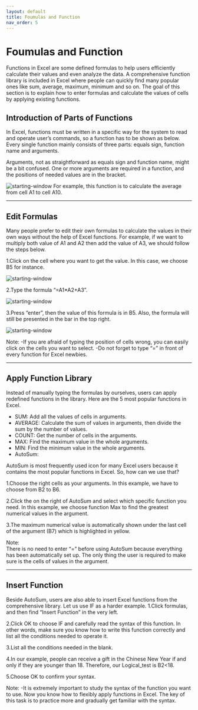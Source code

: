 ```yaml
---
layout: default
title: Foumulas and Function
nav_order: 5
---
```


# Foumulas and Function

Functions in Excel are some defined formulas to help users efficiently calculate their values and even analyze the data. A comprehensive function library is included in Excel where people can quickly find many popular ones like sum, average, maximum, minimum and so on. The goal of this section is to explain how to enter formulas and calculate the values of cells by applying existing functions.  


## Introduction of Parts of Functions

In Excel, functions must be written in a specific way for the system to read and operate user’s commands, so a function has to be shown as below. Every single function mainly consists of three parts: equals sign, function name and arguments.

Arguments, not as straightforward as equals sign and function name, might be a bit confused. One or more arguments are required in a function, and the positions of needed values are in the bracket.

![starting-window](https://github.com/Ryanwo1/Rykyha/blob/gh-pages/assets/images/functions-image1.png?raw=true "starting window")
 For example, this function is to calculate the average from cell A1 to cell A10.

---

## Edit Formulas

Many people prefer to edit their own formulas to calculate the values in their own ways without the help of Excel functions. For example, if we want to multiply both value of A1 and A2 then add the value of A3, we should follow the steps below.

1.Click on the cell where you want to get the value. In this case, we choose B5 for instance. 

![starting-window](https://github.com/Ryanwo1/Rykyha/blob/gh-pages/assets/images/functions-image2.png?raw=true "starting window")

2.Type the formula “=A1*A2+A3”. 

![starting-window](https://github.com/Ryanwo1/Rykyha/blob/gh-pages/assets/images/functions-image3.png?raw=true "starting window")

3.Press “enter”, then the value of this formula is in B5. Also, the formula will still be presented in the bar in the top right. 

![starting-window](https://github.com/Ryanwo1/Rykyha/blob/gh-pages/assets/images/functions-image4.png?raw=true "starting window")

Note: 
  -If you are afraid of typing the position of cells wrong, you can easily click on the cells you want to select. 
  -Do not forget to type “=” in front of every function for Excel newbies.    

---

## Apply Function Library

Instead of manually typing the formulas by ourselves, users can apply redefined functions in the library. Here are the 5 most popular functions in Excel. 

  - SUM: Add all the values of cells in arguments. 
  - AVERAGE: Calculate the sum of values in arguments, then divide the sum by the number of values. 
  - COUNT: Get the number of cells in the arguments. 
  - MAX: Find the maximum value in the whole arguments. 
  - MIN: Find the minimum value in the whole arguments.    
  - AutoSum:

  AutoSum is most frequently used icon for many Excel users because it contains the most popular functions in Excel. So, how can we use that? 
  
  1.Choose the right cells as your arguments. In this example, we have to choose from B2 to B6. 

  2.Click the  on the right of AutoSum and select which specific function you need. In this example, we choose function Max to find the greatest numerical values       in the argument. 

  3.The maximum numerical value is automatically shown under the last cell of the argument (B7) which is highlighted in yellow. 

  Note:  
    There is no need to enter “=” before using AutoSum because everything has been automatically set up. The only thing the user is required to make sure is the       cells of values in the argument. 

---

## Insert Function

Beside AutoSum, users are also able to insert Excel functions from the comprehensive library. Let us use IF as a harder example. 
1.Click formulas, and then find “Insert Function” in the very left.  

2.Click OK to choose IF and carefully read the syntax of this function. In other words, make sure you know how to write this function correctly and list all the conditions needed to operate it.    

3.List all the conditions needed in the blank. 

4.In our example, people can receive a gift in the Chinese New Year if and only if they are younger than 18. Therefore, our Logical_test is B2<18.  

5.Choose OK to confirm your syntax. 

Note:
  -It is extremely important to study the syntax of the function you want to use. 
Now you know how to flexibly apply functions in Excel. The key of this task is to practice more and gradually get familiar with the syntax.  

